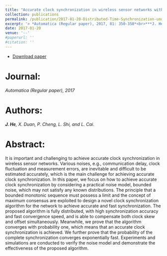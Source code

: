 ```yaml
---
title: "Accurate clock synchronization in wireless sensor networks with bounded noise"
collection: publications
permalink: /publication/2017-01-20-Distributed-Time-Synchronization-under-Bounded-Noise/
excerpt: '> *Automatica (Regular paper), 2017, 81: 350-358*<br>***J. He**, X. Duan, P. Cheng, L. Shi, and L. Cai*.'
date: 2017-01-20
venue: '--'
#paperurl: ''
#citation: ''
---
```


- [Download paper](https://www.sciencedirect.com/science/article/pii/S0005109817301322)

Journal:
===
*Automatica (Regular paper), 2017*  

Authors: 
===
***J. He**, X. Duan, P. Cheng, L. Shi, and L. Cai*.

Abstract: 
===
It is important and challenging to achieve accurate clock synchronization in wireless sensor networks. Various noises, e.g., communication delay, clock fluctuation and measurement errors, are inevitable and difficult to be estimated accurately, which is the main challenge for achieving accurate clock synchronization. In this paper, we focus on how to achieve accurate clock synchronization by considering a practical noise model, bounded noise, which may not satisfy any known distributions. The principle that a bounded monotonic sequence must possess a limit and the concept of maximum consensus are exploited to design a novel clock synchronization algorithm for the network to achieve accurate and fast synchronization. The proposed algorithm is fully distributed, with high synchronization accuracy and fast convergence speed, and is able to compensate both clock skew and offset simultaneously. Meanwhile, we prove that the algorithm converges with probability one, which means that an accurate clock synchronization is achieved. We further prove that the probability of the complete synchronization converges exponentially fast. Experiments and simulations are conducted to verify the noise model and demonstrate the effectiveness of the proposed algorithm.
